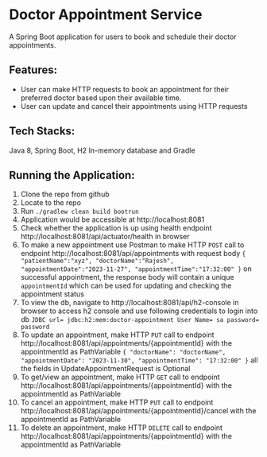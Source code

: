 # **Doctor Appointment Service**

A Spring Boot application for users to book and schedule their doctor appointments.

## Features:
* User can make HTTP requests to book an appointment for their preferred doctor based upon their available time.
* User can update and cancel their appointments using HTTP requests

## Tech Stacks:
Java 8, Spring Boot, H2 In-memory database and Gradle

## Running the Application:
1. Clone the repo from github
2. Locate to the repo 
3. Run `./gradlew clean build bootrun`
4. Application would be accessible at http://localhost:8081
5. Check whether the application is up using health endpoint http://localhost:8081/api/actuator/health in browser
6. To make a new appointment use Postman to make HTTP `POST` call to endpoint http://localhost:8081/api/appointments with request body
   `{
   "patientName":"xyz",
   "doctorName":"Rajesh",
   "appointmentDate":"2023-11-27",
   "appointmentTime":"17:32:00"
   }`
   on successful appointment, the response body will contain a unique `appointmentId` which can be used for updating and checking the appointment status
7. To view the db, navigate to http://localhost:8081/api/h2-console in browser to access h2 console and use following credentials to login into db
   `JDBC url= jdbc:h2:mem:doctor-appointment
    User Name= sa
    password= password`
8. To update an appointment, make HTTP `PUT` call to endpoint http://localhost:8081/api/appointments/{appointmentId} with the appointmentId as PathVariable
   `{
   "doctorName": "doctorName",
   "appointmentDate": "2023-11-30",
   "appointmentTime": "17:32:00"
   }`
    all the fields in UpdateAppointmentRequest is Optional
9. To get/view an appointment, make HTTP `GET` call to endpoint http://localhost:8081/api/appointments/{appointmentId} with the appointmentId as PathVariable
10. To cancel an appointment, make HTTP `PUT` call to endpoint http://localhost:8081/api/appointments/{appointmentId}/cancel with the appointmentId as PathVariable
11. To delete an appointment, make HTTP `DELETE` call to endpoint http://localhost:8081/api/appointments/{appointmentId} with the appointmentId as PathVariable